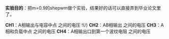 **实验目的**：把m=0.9的shepwm做个实验，结果好的话可以直接弄到毕业论文里了。

**CH1**：A相输出与电容中点  之间的电压
!(/)
**CH2**：AB相输出  之间的电压
**CH3**：A相和负载中点  之间的电压
**CH4**：A相输出口到第一个波纹电阻  之间的电压